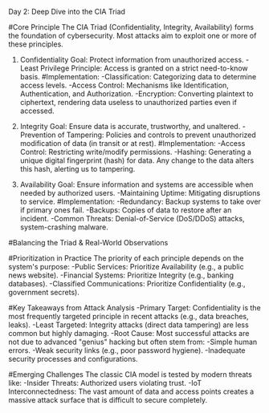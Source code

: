 Day 2: Deep Dive into the CIA Triad

#Core Principle
The CIA Triad (Confidentiality, Integrity, Availability) forms the foundation of cybersecurity. Most attacks aim to exploit one or more of these principles.

1. Confidentiality
Goal: Protect information from unauthorized access.
-Least Privilege Principle: Access is granted on a strict need-to-know basis.
#Implementation:
-Classification: Categorizing data to determine access levels.
-Access Control: Mechanisms like Identification, Authentication, and Authorization.
-Encryption: Converting plaintext to ciphertext, rendering data useless to unauthorized parties even if accessed.

2. Integrity
Goal: Ensure data is accurate, trustworthy, and unaltered.
-Prevention of Tampering: Policies and controls to prevent unauthorized modification of data (in transit or at rest).
#Implementation:
-Access Control: Restricting write/modify permissions.
-Hashing: Generating a unique digital fingerprint (hash) for data. Any change to the data alters this hash, alerting us to tampering.

3. Availability
Goal: Ensure information and systems are accessible when needed by authorized users.
-Maintaining Uptime: Mitigating disruptions to service.
#Implementation:
-Redundancy: Backup systems to take over if primary ones fail.
-Backups: Copies of data to restore after an incident.
-Common Threats: Denial-of-Service (DoS/DDoS) attacks, system-crashing malware.


#Balancing the Triad & Real-World Observations

#Prioritization in Practice
The priority of each principle depends on the system's purpose:
-Public Services: Prioritize Availability (e.g., a public news website).
-Financial Systems: Prioritize Integrity (e.g., banking databases).
-Classified Communications: Prioritize Confidentiality (e.g., government secrets).

#Key Takeaways from Attack Analysis
-Primary Target: Confidentiality is the most frequently targeted principle in recent attacks (e.g., data breaches, leaks).
-Least Targeted: Integrity attacks (direct data tampering) are less common but highly damaging.
-Root Cause: Most successful attacks are not due to advanced "genius" hacking but often stem from:
  -Simple human errors.
  -Weak security links (e.g., poor password hygiene).
  -Inadequate security processes and configurations.

#Emerging Challenges
The classic CIA model is tested by modern threats like:
-Insider Threats: Authorized users violating trust.
-IoT Interconnectedness: The vast amount of data and access points creates a massive attack surface that is difficult to secure completely.